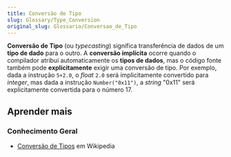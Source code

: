 ```yaml
---
title: Conversão de Tipo
slug: Glossary/Type_Conversion
original_slug: Glossario/Conversao_de_Tipo
---
```


**Conversão de Tipo** (ou _typecasting_) significa transferência de dados de um **tipo de dado** para o outro. A **conversão implícita** ocorre quando o compilador atribui automaticamente os **tipos de dados**, mas o código fonte também pode **explicitamente** exigir uma conversão de tipo. Por exemplo, dada a instrução `5+2.0`, o _float_ `2.0` será implicitamente convertido para _integer_, mas dada a instrução `Number("0x11")`, a _string_ "0x11" será explicitamente convertida para o número 17.

## Aprender mais

### Conhecimento Geral

- [Conversão de Tipos](https://pt.wikipedia.org/wiki/Convers%C3%A3o_de_tipos) em Wikipedia
